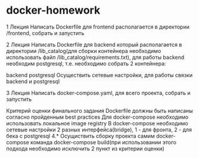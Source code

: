 # docker-homework

1 Лекция
Написать Dockerfile для frontend располагается в директории /frontend, собрать и запустить

2 Лекция
Написать Dockerfile для backend который располагается в директории /lib_catalog(для сборки контейнера необходимо использовать файл /lib_catalog/requirements.txt), для работы backend необходим postgresql, т.е. необходимо собрать 2 контейнера:

backend
postgresql
Осуществить сетевые настройки, для работы связки backend и postgresql

3 Лекция
Написать docker-compose.yaml, для всего проекта, собрать и запустить

Критерий оценки финального задания
Dockerfile должны быть написаны согласно пройденным best practices
Для docker-compose необходимо использовать локальное image registry
В docker-compose необходимо сетевые настройки 2 разных интерфейса(bridge), 1 - для фронта, 2 - для бека с postgresql
4.* Осущиствить сборку проекта самим docker-compose команда docker-compose build(при использовании этого подхода необходимо исключить 2 пункт из критерии оценки)
